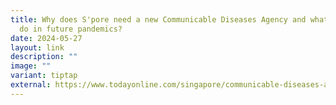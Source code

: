 ```yaml
---
title: Why does S'pore need a new Communicable Diseases Agency and what can it
  do in future pandemics?
date: 2024-05-27
layout: link
description: ""
image: ""
variant: tiptap
external: https://www.todayonline.com/singapore/communicable-diseases-agency-singapore-pandemic-response-2135256
---
```


